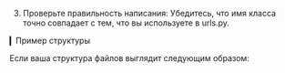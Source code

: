 3. Проверьте правильность написания:
   Убедитесь, что имя класса точно совпадает с тем, что вы используете в urls.py.

▎Пример структуры

Если ваша структура файлов выглядит следующим образом:
